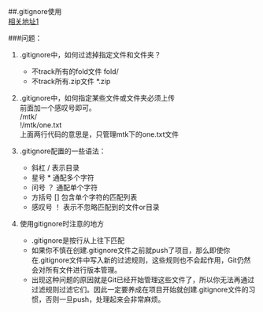 ##.gitignore使用<br/>
[相关地址1](https://www.cnblogs.com/kevingrace/p/5690241.html)

###问题：
1. .gitignore中，如何过滤掉指定文件和文件夹？<br/>
    + 不track所有的fold文件  fold/
    + 不track所有.zip文件   *.zip

2. .gitignore中，如何指定某些文件或文件夹必须上传<br/>
    前面加一个感叹号即可。<br/>
    /mtk/<br/>
    !/mtk/one.txt<br/>
    上面两行代码的意思是，只管理mtk下的one.txt文件

3. .gitignore配置的一些语法：
    + 斜杠 / 表示目录
    + 星号 * 通配多个字符
    + 问号 ？ 通配单个字符
    + 方括号 [] 包含单个字符的匹配列表
    + 感叹号 ！ 表示不忽略匹配到的文件or目录


4. 使用gitignore时注意的地方<br/>
    + .gitignore是按行从上往下匹配
    + 如果你不慎在创建.gitignore文件之前就push了项目，那么即使你在.gitignore文件中写入新的过滤规则，这些规则也不会起作用，Git仍然会对所有文件进行版本管理。
    + 出现这种问题的原因就是Git已经开始管理这些文件了，所以你无法再通过过滤规则过滤它们。因此一定要养成在项目开始就创建.gitignore文件的习惯，否则一旦push，处理起来会非常麻烦。


